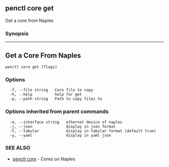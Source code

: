 ## penctl core get

Get a core from Naples

### Synopsis



------------------------
 Get a Core From Naples 
------------------------


```
penctl core get [flags]
```

### Options

```
  -f, --file string   Core file to copy
  -h, --help          help for get
  -p, --path string   Path to copy files to
```

### Options inherited from parent commands

```
  -e, --interface string   ethernet device of naples
  -j, --json               display in json format
  -t, --tabular            display in tabular format (default true)
  -y, --yaml               display in yaml json
```

### SEE ALSO
* [penctl core](penctl_core.md)	 - Cores on Naples

